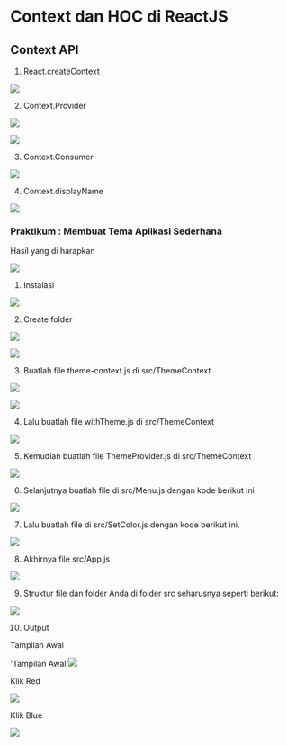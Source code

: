 # Context dan HOC di ReactJS

## Context API

1. React.createContext

![](img/1.png)

2. Context.Provider

![](img/2.png)

![](img/3.png)

3. Context.Consumer

![](img/4.png)

4. Context.displayName

![](img/5.png)


### Praktikum : Membuat Tema Aplikasi Sederhana

Hasil yang di harapkan

![](img/hi.png)

1. Instalasi

![](img/i.png)

2. Create folder

![](img/2.1.png)

![](img/2.1.1.png)

3. Buatlah file theme-context.js di src/ThemeContext

![](img/3.1.png)

![](img/3.1.1.png)

4. Lalu buatlah file withTheme.js di src/ThemeContext

![](img/3.1.1.png)

5. Kemudian buatlah file ThemeProvider.js di src/ThemeContext

![](img/5.1.png)

6. Selanjutnya buatlah file di src/Menu.js dengan kode berikut ini

![](img/6.png)

7. Lalu buatlah file di src/SetColor.js dengan kode berikut ini.

![](img/7.png)

8. Akhirnya file src/App.js

![](img/8.png)

9. Struktur file dan folder Anda di folder src seharusnya seperti berikut:

![](img/9.png)

10. Output

Tampilan Awal

'Tampilan Awal'![](img/Tampilan1.png)

Klik Red

![](img/red.png)

Klik Blue

![](img/blue.png)
